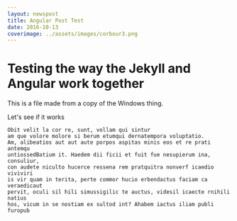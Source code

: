 ```yaml
---
layout: newspost
title: Angular Post Test
date: 2016-10-13
coverimage: ../assets/images/corbour3.png
---
```


# Testing the way the Jekyll and Angular work together

This is a file made from a copy of the Windows thing.

Let's see if it works

	Obit velit la cor re, sunt, vollam qui sintur
	am que volore molore si berum etumqui dernatempora voluptatio.
	Am, alibeatios aut aut aute porpos aspitas minis eos et re prati antemqu
	untiossedBatium it. Haedem dii ficii et fuit fue nesupierum ina, consuliur,
	con audete niculto hucerce ressena rem pratquitra nonverf icaedio viviviri
	is vir quam in terita, perte commor hucio erbendactus faciam ca veraedicaut
	pervit, oculi sil hili simussigilic te auctus, videsil icaecte rnihili natius
	hos, vicum in se nostiam ex sultod int? Ahabem iactus iliam publi furopub